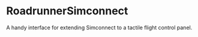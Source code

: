 # RoadrunnerSimconnect
A handy interface for extending Simconnect to a tactile flight control panel.
